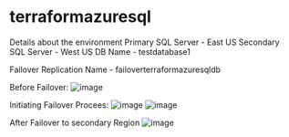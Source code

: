 # terraformazuresql
Details about the environment
Primary SQL Server - East US
Secondary SQL Server - West US
DB Name - testdatabase1

Failover Replication Name - failoverterraformazuresqldb

Before Failover:
![image](https://user-images.githubusercontent.com/78810596/169561512-4324510b-457e-439c-9bb1-26d8530da5fc.png)


Initiating Failover Procees:
![image](https://user-images.githubusercontent.com/78810596/169561558-a3793b69-bf52-4ef4-9730-f4925cc63377.png)
![image](https://user-images.githubusercontent.com/78810596/169561589-3041a5f9-dac7-4369-94c6-0128424481b0.png)

After Failover to secondary Region
![image](https://user-images.githubusercontent.com/78810596/169561651-eb599b34-e135-4599-a811-1b1d8272acae.png)
